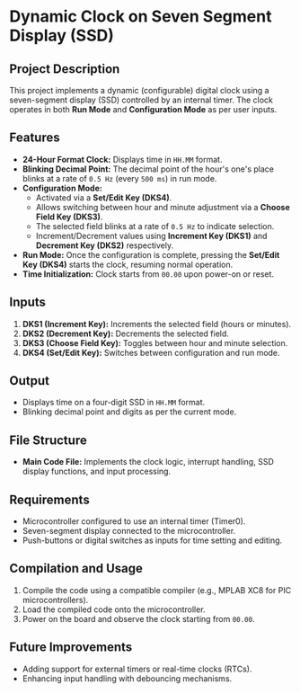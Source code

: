 # Dynamic Clock on Seven Segment Display (SSD)

## Project Description
This project implements a dynamic (configurable) digital clock using a seven-segment display (SSD) controlled by an internal timer. The clock operates in both **Run Mode** and **Configuration Mode** as per user inputs.

## Features
- **24-Hour Format Clock:** Displays time in `HH.MM` format.
- **Blinking Decimal Point:** The decimal point of the hour's one's place blinks at a rate of `0.5 Hz` (every `500 ms`) in run mode.
- **Configuration Mode:**
  - Activated via a **Set/Edit Key (DKS4)**.
  - Allows switching between hour and minute adjustment via a **Choose Field Key (DKS3)**.
  - The selected field blinks at a rate of `0.5 Hz` to indicate selection.
  - Increment/Decrement values using **Increment Key (DKS1)** and **Decrement Key (DKS2)** respectively.
- **Run Mode:** Once the configuration is complete, pressing the **Set/Edit Key (DKS4)** starts the clock, resuming normal operation.
- **Time Initialization:** Clock starts from `00.00` upon power-on or reset.

## Inputs
1. **DKS1 (Increment Key):** Increments the selected field (hours or minutes).
2. **DKS2 (Decrement Key):** Decrements the selected field.
3. **DKS3 (Choose Field Key):** Toggles between hour and minute selection.
4. **DKS4 (Set/Edit Key):** Switches between configuration and run mode.

## Output
- Displays time on a four-digit SSD in `HH.MM` format.
- Blinking decimal point and digits as per the current mode.

## File Structure
- **Main Code File:** Implements the clock logic, interrupt handling, SSD display functions, and input processing.

## Requirements
- Microcontroller configured to use an internal timer (Timer0).
- Seven-segment display connected to the microcontroller.
- Push-buttons or digital switches as inputs for time setting and editing.

## Compilation and Usage
1. Compile the code using a compatible compiler (e.g., MPLAB XC8 for PIC microcontrollers).
2. Load the compiled code onto the microcontroller.
3. Power on the board and observe the clock starting from `00.00`.

## Future Improvements
- Adding support for external timers or real-time clocks (RTCs).
- Enhancing input handling with debouncing mechanisms.

